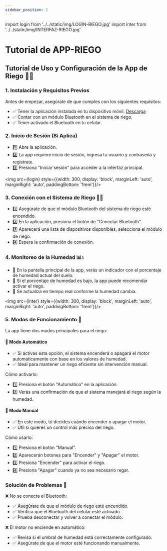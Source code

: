 ```yaml
---
sidebar_position: 2
---
```


import login from '../../static/img/LOGIN-RIEGO.jpg'
import inter from '../../static/img/INTERFAZ-RIEGO.jpg'

# Tutorial de APP-RIEGO
## Tutorial de Uso y Configuración de la App de Riego 🌱📱

### 1. Instalación y Requisitos Previos
Antes de empezar, asegúrate de que cumples con los siguientes requisitos:
- ✅ Tener la aplicación instalada en tu dispositivo móvil. [Descarga](https://github.com/tu-repo/riego-app)
- ✅ Contar con un módulo Bluetooth en el sistema de riego.
- ✅ Tener activado el Bluetooth en tu celular.

### 2. Inicio de Sesión (Si Aplica)
- 1️⃣ Abre la aplicación.
- 2️⃣ La app requiere inicio de sesión, ingresa tu usuario y contraseña y registrate.
- 3️⃣ Presiona "Iniciar sesión" para acceder a la interfaz principal.


<img src={login} style={{width: 300, display: 'block', marginLeft: 'auto', marginRight: 'auto', paddingBottom: '1rem'}}/>

### 3. Conexión con el Sistema de Riego 🌿🔗
- 1️⃣ Asegúrate de que el módulo Bluetooth del sistema de riego esté encendido.
- 2️⃣ En la aplicación, presiona el botón de "Conectar Bluetooth".
- 3️⃣ Aparecerá una lista de dispositivos disponibles, selecciona el módulo de riego.
- 4️⃣ Espera la confirmación de conexión.

### 4. Monitoreo de la Humedad 📊💧
- 📌 En la pantalla principal de la app, verás un indicador con el porcentaje de humedad actual del suelo.
- 📌 Si el porcentaje de humedad es bajo, la app puede recomendar activar el riego.
- 📌 Se actualiza en tiempo real conforme la humedad cambia.

<img src={inter} style={{width: 300, display: 'block', marginLeft: 'auto', marginRight: 'auto', paddingBottom: '1rem'}}/>

### 5. Modos de Funcionamiento 🚀
La app tiene dos modos principales para el riego:

#### 🔹 Modo Automático
- ✅ Si activas esta opción, el sistema encenderá o apagará el motor automáticamente con base en los valores de humedad.
- ✅ Ideal para mantener un riego eficiente sin intervención manual.

Cómo activarlo:
- 1️⃣ Presiona el botón "Automático" en la aplicación.
- 2️⃣ Verás una confirmación de que el sistema manejará el riego según la humedad.

#### 🔹 Modo Manual
- ✅ En este modo, tú decides cuándo encender o apagar el motor.
- ✅ Útil si quieres un control más preciso del riego.

Cómo usarlo:
- 1️⃣ Presiona el botón "Manual".
- 2️⃣ Aparecerán botones para "Encender" y "Apagar" el motor.
- 3️⃣ Presiona "Encender" para activar el riego.
- 4️⃣ Presiona "Apagar" cuando ya no sea necesario regar.

### Solución de Problemas 🔧
❌ No se conecta el Bluetooth:
- ✅ Asegúrate de que el módulo de riego esté encendido.
- ✅ Verifica que el Bluetooth del celular esté activado.
- ✅ Prueba desconectar y volver a conectar el módulo.

❌ El motor no enciende en automático:
- ✅ Revisa si el umbral de humedad está correctamente configurado.
- ✅ Asegúrate de que el motor esté funcionando manualmente.